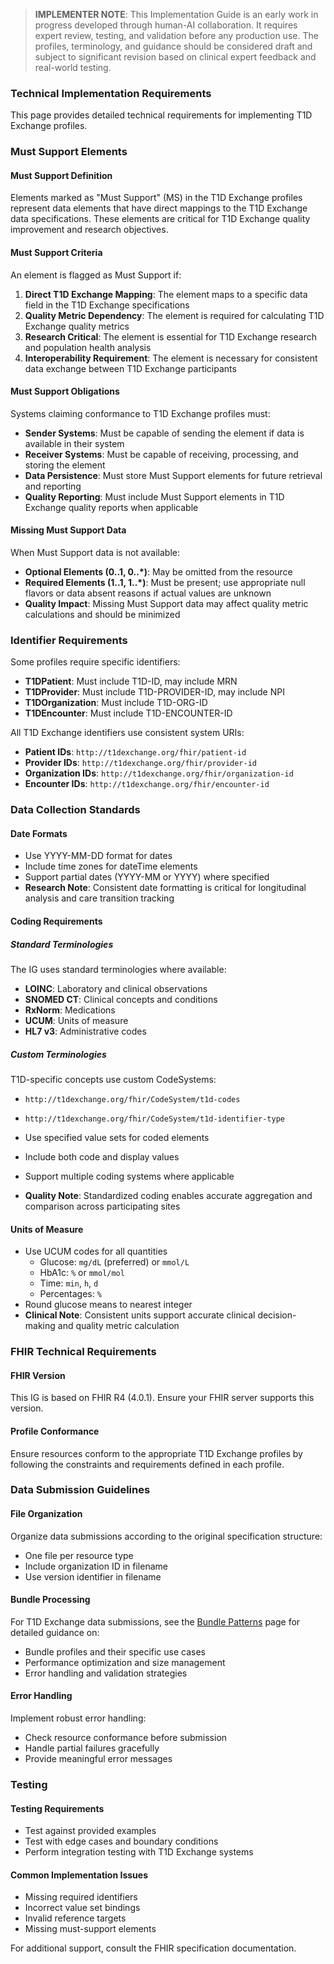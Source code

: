 > **IMPLEMENTER NOTE**: This Implementation Guide is an early work in progress developed through human-AI collaboration. It requires expert review, testing, and validation before any production use. The profiles, terminology, and guidance should be considered draft and subject to significant revision based on clinical expert feedback and real-world testing.

### Technical Implementation Requirements

This page provides detailed technical requirements for implementing T1D Exchange profiles.

### Must Support Elements

#### Must Support Definition
Elements marked as "Must Support" (MS) in the T1D Exchange profiles represent data elements that have direct mappings to the T1D Exchange data specifications. These elements are critical for T1D Exchange quality improvement and research objectives.

#### Must Support Criteria

An element is flagged as Must Support if:
1. **Direct T1D Exchange Mapping**: The element maps to a specific data field in the T1D Exchange specifications
2. **Quality Metric Dependency**: The element is required for calculating T1D Exchange quality metrics
3. **Research Critical**: The element is essential for T1D Exchange research and population health analysis
4. **Interoperability Requirement**: The element is necessary for consistent data exchange between T1D Exchange participants

#### Must Support Obligations

Systems claiming conformance to T1D Exchange profiles must:

- **Sender Systems**: Must be capable of sending the element if data is available in their system
- **Receiver Systems**: Must be capable of receiving, processing, and storing the element
- **Data Persistence**: Must store Must Support elements for future retrieval and reporting
- **Quality Reporting**: Must include Must Support elements in T1D Exchange quality reports when applicable

#### Missing Must Support Data

When Must Support data is not available:
- **Optional Elements (0..1, 0..*)**: May be omitted from the resource
- **Required Elements (1..1, 1..*)**: Must be present; use appropriate null flavors or data absent reasons if actual values are unknown
- **Quality Impact**: Missing Must Support data may affect quality metric calculations and should be minimized

### Identifier Requirements

Some profiles require specific identifiers:
- **T1DPatient**: Must include T1D-ID, may include MRN
- **T1DProvider**: Must include T1D-PROVIDER-ID, may include NPI
- **T1DOrganization**: Must include T1D-ORG-ID
- **T1DEncounter**: Must include T1D-ENCOUNTER-ID

All T1D Exchange identifiers use consistent system URIs:
- **Patient IDs**: `http://t1dexchange.org/fhir/patient-id`
- **Provider IDs**: `http://t1dexchange.org/fhir/provider-id`
- **Organization IDs**: `http://t1dexchange.org/fhir/organization-id`
- **Encounter IDs**: `http://t1dexchange.org/fhir/encounter-id`

### Data Collection Standards

#### Date Formats
- Use YYYY-MM-DD format for dates
- Include time zones for dateTime elements
- Support partial dates (YYYY-MM or YYYY) where specified
- **Research Note**: Consistent date formatting is critical for longitudinal analysis and care transition tracking

#### Coding Requirements

##### Standard Terminologies
The IG uses standard terminologies where available:
- **LOINC**: Laboratory and clinical observations
- **SNOMED CT**: Clinical concepts and conditions
- **RxNorm**: Medications
- **UCUM**: Units of measure
- **HL7 v3**: Administrative codes

##### Custom Terminologies
T1D-specific concepts use custom CodeSystems:
- `http://t1dexchange.org/fhir/CodeSystem/t1d-codes`
- `http://t1dexchange.org/fhir/CodeSystem/t1d-identifier-type`

- Use specified value sets for coded elements
- Include both code and display values
- Support multiple coding systems where applicable
- **Quality Note**: Standardized coding enables accurate aggregation and comparison across participating sites

#### Units of Measure
- Use UCUM codes for all quantities
  - Glucose: `mg/dL` (preferred) or `mmol/L`
  - HbA1c: `%` or `mmol/mol`
  - Time: `min`, `h`, `d`
  - Percentages: `%`
- Round glucose means to nearest integer
- **Clinical Note**: Consistent units support accurate clinical decision-making and quality metric calculation

### FHIR Technical Requirements

#### FHIR Version
This IG is based on FHIR R4 (4.0.1). Ensure your FHIR server supports this version.

#### Profile Conformance
Ensure resources conform to the appropriate T1D Exchange profiles by following the constraints and requirements defined in each profile.

### Data Submission Guidelines

#### File Organization
Organize data submissions according to the original specification structure:
- One file per resource type
- Include organization ID in filename
- Use version identifier in filename

#### Bundle Processing
For T1D Exchange data submissions, see the [Bundle Patterns](bundles.html) page for detailed guidance on:
- Bundle profiles and their specific use cases
- Performance optimization and size management
- Error handling and validation strategies

#### Error Handling
Implement robust error handling:
- Check resource conformance before submission
- Handle partial failures gracefully
- Provide meaningful error messages

### Testing

#### Testing Requirements
- Test against provided examples
- Test with edge cases and boundary conditions
- Perform integration testing with T1D Exchange systems

#### Common Implementation Issues
- Missing required identifiers
- Incorrect value set bindings
- Invalid reference targets
- Missing must-support elements

For additional support, consult the FHIR specification documentation.